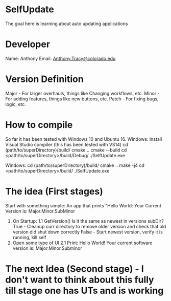 # SelfUpdate
The goal here is learning about auto updating applications

# Developer
Name:  Anthony
Email: Anthony.Tracy@colorado.edu

# Version Definition
Major - For larger overhauls, things like Changing workflows, etc.
Minor - For adding features, things like new buttons, etc.
Patch - For fixing bugs, logic, etc.

# How to compile
So far it has been tested with Windows 10 and Ubuntu 16.
Windows:
Install Visual Studio compiler (this has been tested with VS14)
cd (path/to/superDirectory)/build/
cmake ..
cmake --build
cd <path/to/superDirectory>/build/Debug/
./SelfUpdate<VersionNumber>.exe

Windows:
cd (path/to/superDirectory)/build/
cmake ..
make -j4
cd <path/to/superDirectory>/build/
./SelfUpdate<VersionNumber>.exe


# The idea (First stages)
Start with something simple: An app that prints "Hello World: Your Current Version is: Major.Minor.SubMinor
1. On Startup:
   1.1 GetVersion()
       Is it the same as newest in versions subDir?
          True - Cleanup curr directory to remove older version and check that old version did shut down correctly
          False - Start newest version, verify it is running, kill self
2. Open some type of UI
   2.1 Print: Hello World! Your current software version is: Major.Minor.Subminor

# The next Idea (Second stage) - I don't want to think about this fully till stage one has UTs and is working
